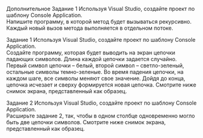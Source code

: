 Дополнительное Задание 1 
Используя Visual Studio, создайте проект по шаблону Console Application.  
Напишите программу, в которой метод будет вызываться рекурсивно.  
Каждый новый вызов метода выполняется в отдельном потоке.  

Задание 1 
Используя Visual Studio, создайте проект по шаблону Console Application.  
Создайте  программу,  которая  будет  выводить  на  экран  цепочки  падающих  символов.  Длина  каждой 
цепочки  задается  случайно.  Первый  символ  цепочки  –  белый,  второй  символ  –  светло-зеленый, 
остальные символы темно-зеленые. Во время падения цепочки, на каждом шаге, все символы меняют 
свое значение. Дойдя до конца, цепочка исчезает и сверху формируется новая цепочка. Смотрите ниже 
снимок экрана, представленный как образец.  

Задание 2 
Используя Visual Studio, создайте проект по шаблону Console Application.  
Расширьте  задание  2,  так,  чтобы  в  одном  столбце  одновременно  могло  быть  две  цепочки  символов. 
Смотрите ниже снимок экрана, представленный как образец.  
 
